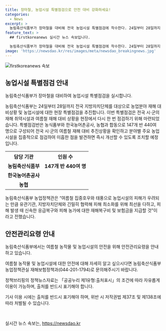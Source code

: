 ```yaml
---
title: 장마철, 농업시설 특별점검으로 안전 대비 강화하세요!
categories:
  - News
excerpt: >
  농림축산식품부가 장마철을 대비해 전국 농업시설 특별점검에 착수한다. 24일부터 28일까지 농식품부와 한국농어촌공사, 농협이 합동으로 147개 반 440여 명으로 구성된 특별점검반은 여름철 재해 대비 추진상황을 확인하고, 미흡한 점을 즉시 개선할 예정이다. 윤원습 농식품부 농업정책관은 “피해 최소화를 위해 노력할 것”이라고 강조했다. 농업시설의 안전을 위한 조치가 이뤄지고 있으니, 안전에 대한 확신을 느끼게 한다.
feature_text: >
  ## firstkoreanews 실시간 뉴스 속보입니다.

  농림축산식품부가 장마철을 대비해 전국 농업시설 특별점검에 착수한다. 24일부터 28일까지 농식품부와 한국농어촌공사, 농협이 합동으로 147개 반 440여 명으로 구성된 특별점검반은 여름철 재해 대비 추진상황을 확인하고, 미흡한 점을 즉시 개선할 예정이다. 윤원습 농식품부 농업정책관은 “피해 최소화를 위해 노력할 것”이라고 강조했다. 농업시설의 안전을 위한 조치가 이뤄지고 있으니, 안전에 대한 확신을 느끼게 한다.
image: 'https://newsdao.kr/res/images/meta/newsdao_breakingnews.jpg'
---
```


<p><img src="https://newsdao.kr/res/images/meta/newsdao_breakingnews.jpg" alt="firstkoreanews 속보" /></p>

<h2 data-ke-size="size26">농업시설 특별점검 안내</h2>

<p>농림축산식품부가 장마철을 대비하여 농업시설 특별점검을 실시합니다.</p>

<p data-ke-size="size16">농림축산식품부는 24일부터 28일까지 전국 지방자치단체를 대상으로 농업분야 재해 대비상황 및 농업시설에 대한 현장 특별점검을 추진합니다. 이번 특별점검은 전국 시·군의 재해 취약시설과 여름철 재해 대비 상황을 현장에서 다시 한 번 점검하기 위해 마련되었습니다. 특별점검반은 농식품부와 한국농어촌공사, 농협과 합동으로 147개 반 440여 명으로 구성되어 전국 시·군의 여름철 재해 대비 추진상황을 확인하고 분야별 주요 농업시설을 집중적으로 점검하여 미흡한 점을 발견하면 즉시 개선할 수 있도록 조치할 예정입니다.</p>

<table>
  <tr>
    <th>담당 기관</th>
    <th>인원 수</th>
  </tr>
  <tr>
    <td style="text-align: center; height: 17px;"><b>농림축산식품부</b></td>
    <td style="text-align: center; height: 17px;"><b>147개 반 440여 명</b></td>
  </tr>
  <tr>
    <td style="text-align: center; height: 17px;"><b>한국농어촌공사</b></td>
    <td style="text-align: center; height: 17px;"><b></b></td>
  </tr>
  <tr>
    <td style="text-align: center; height: 17px;"><b>농협</b></td>
    <td style="text-align: center; height: 17px;"><b></b></td>
  </tr>
</table>

<p data-ke-size="size16">농림축산식품부 농업정책관은 “여름철 집중호우와 태풍으로 농업시설의 피해가 우려되는 만큼 유관기관, 지방자치단체와 긴밀히 협력해 피해 최소화를 위해 최선을 다하고, 피해 발생 때 신속한 응급복구와 피해 농가에 대한 재해복구비 및 보험금을 지급할 것”이라고 전했습니다.</p>

<h2 data-ke-size="size26">안전관리요령 안내</h2>

<p>농림축산식품부에서는 여름철 농작물 및 농업시설의 안전을 위해 안전관리요령을 안내하고 있습니다.</p>

<p data-ke-size="size16">여름철 농작물 및 농업시설에 대한 안전에 대해 자세히 알고 싶으시다면 농림축산식품부 농업정책관실 재해보험정책과(044-201-1794)로 문의해주시기 바랍니다.</p>

<p data-ke-size="size16">정책브리핑의 정책뉴스자료는 「공공누리 제1유형:출처표시」의 조건에 따라 자유롭게 이용이 가능하며, 출처를 반드시 표기해야 합니다.</p>

<p data-ke-size="size16">기사 이용 시에는 출처를 반드시 표기해야 하며, 위반 시 저작권법 제37조 및 제138조에 따라 처벌될 수 있습니다.</p>

<p data-ke-size="size16">&nbsp;</p>
실시간 뉴스 속보는, <a href="https://newsdao.kr" rel="dofollow">https://newsdao.kr</a>



